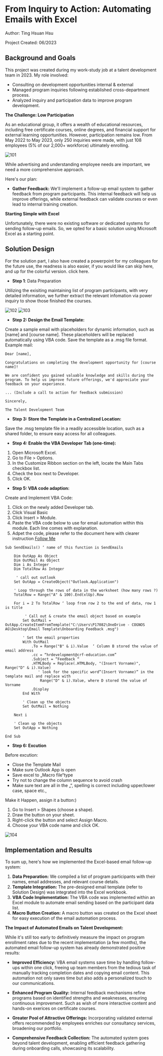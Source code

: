 # From Inquiry to Action: Automating Emails with Excel

Author: Ting Hsuan Hsu

Project Created: 06/2023

## Background and Goals
This project was created during my work-study job at a talent development team in 2023. My role involved:

* Consulting on development opportunities internal & external
* Managed program inquiries following established cross-department process.
* Analyzed inquiry and participation data to improve program development.

**The Challenge: Low Participation**

As an educational group, it offers a wealth of educational resources, including free certificate courses, online degrees, and financial support for external learning opportunities. However, participation remains low. From May 2022 to May 2023, only 250 inquiries were made, with just 108 employees (5% of our 2,000+ workforce) ultimately enrolling.

![101](images/101_statistic.png)

While advertising and understanding employee needs are important, we need a more comprehensive approach. 

Here's our plan:

* **Gather Feedback:** We'll implement a follow-up email system to gather feedback from program participants. This internal feedback will help us improve offerings, while external feedback can validate courses or even lead to internal training creation.


**Starting Simple with Excel**

Unfortunately, there were no existing software or dedicated systems for sending follow-up emails. So, we opted for a basic solution using Microsoft Excel as a starting point. 

## Solution Design

For the solution part, I also have created a powerpoint for my colleagues for the future use, the readness is also easier, if you would like can skip here, and up for the colorful version. click here.

* **Step 1**: Data Preparation

Utilizing the exisiting maintaining list of program participants, with very detailed information, we further extract the relevant infomation via power inquiry to show those finished the courses.

![102](images/102_query1.png)
![103](images/103_query2.png)


  
* **Step 2: Design the Email Template:**

Create a sample email with placeholders for dynamic information, such as [name] and [course name]. These placeholders will be replaced automatically using VBA code. Save the template as a .msg file format.
Example mail:
``` 
Dear [name],

Congratulations on completing the development opportunity for [course name]!

We are confident you gained valuable knowledge and skills during the program. To help us improve future offerings, we'd appreciate your feedback on your experience. 

... (Include a call to action for feedback submission)

Sincerely,

The Talent Development Team
```
* **Step 3: Store the Template in a Centralized Location:**

Save the .msg template file in a readily accessible location, such as a shared folder, to ensure easy access for all colleagues.

* **Step 4: Enable the VBA Developer Tab (one-time):**

1. Open Microsoft Excel.
2. Go to File > Options.
3. In the Customize Ribbon section on the left, locate the Main Tabs checkbox list.
4. Check the box next to Developer.
5. Click OK.

* **Step 5: VBA code adaption:**

Create and Implement VBA Code:
1. Click on the newly added Developer tab.
2. Click Visual Basic
3. Click Insert > Module.
4. Paste the VBA code below to use for email automation within this module. Each line comes with explanation.
5. Adpet the code, please refer to the document here with clearer instruction [Follow Me](docs/code_adaption.pdf)


```
Sub SendEmails() ‘ name of this function is SendEmails
    
    Dim OutApp As Object
    Dim OutMail As Object
    Dim i As Integer
    Dim TotalRow As Integer
   
     ' call out outlook
    Set OutApp = CreateObject("Outlook.Application")
    
    ' Loop through the rows of data in the worksheet (how many rows ?)
    TotalRow = Range("A" & 100).End(xlUp).Row
    
    For i = 2 To TotalRow ‘ loop from row 2 to the end of data, row 1 is title 
                       
         ' Call out & create the email object based on example 
        Set OutMail = OutApp.CreateItemFromTemplate("C:\Users\P17082\OneDrive - COGNOS AG\Desktop\Email Template\Onboarding Feedback .msg")
        
        ' Set the email properties
        With OutMail
            .To = Range("B" & i).Value  ‘ Column B stored the value of email address
            .cc = “hrdevelopment@crf-education.com”
            .Subject = “Feedback “
            .HTMLBody = Replace(.HTMLBody, "(Insert Vorname)", Range("D" & i).Value)
               ' look for the specific word”(Insert Vorname)” in the template mail and replace with   
                Range("D" & i).Value, where D stored the value of Vorname  
            .Display
        End With
        
        ' Clean up the objects
        Set OutMail = Nothing
        
    Next i
    
    ' Clean up the objects
    Set OutApp = Nothing
    
End Sub
```

* **Step 6: Excution**

Before excution:
* Close the Template Mail
* Make sure Outlook App is open
* Save excel to „Macro file“type
* Try not to change the column sequence to avoid crash
* Make sure text are all in the „“, spelling is correct including upper/lower case, space etc.,

Make it Happen, assign it a button:)
1. Go to Insert > Shapes (choose a shape).
2. Draw the button on your sheet.
3. Right-click the button and select Assign Macro.
4. Choose your VBA code name and click OK.

![104](images/104_button.png)

## Implementation and Results

To sum up, here's how we implemented the Excel-based email follow-up system:

1. **Data Preparation:** We compiled a list of program participants with their names, email addresses, and relevant course details.
2. **Template Integration:** The pre-designed email template (refer to Solution Design) was integrated into the Excel workbook.
3. **VBA Code Implementation:** The VBA code was implemented within an Excel module to automate email sending based on the participant data list. 
4. **Macro Button Creation:** A macro button was created on the Excel sheet for easy execution of the email automation process.

**The Impact of Automated Emails on Talent Development:**

While it's still too early to definitively measure the impact on program enrollment rates due to the recent implementation (a few months), the automated email follow-up system has already demonstrated positive results:

* **Improved Efficiency:**  VBA email systems save time by handling follow-ups within one click, freeing up team members from the tedious task of manually tracking completion dates and copying email content. This automation not only saves time but also adds a personalized touch to our communications.
  
* **Enhanced Program Quality:** Internal feedback mechanisms refine programs based on identified strengths and weaknesses, ensuring continuous improvement. Such as wish of more interactive content and hands-on exerices on certificate courses.
  
* **Greater Pool of Attractive Offerings:**  Incorporating validated external offers recommended by employees enriches our consultancy services, broadening our portfolio. 

* **Comprehensive Feedback Collection:** The automated system goes beyond talent development, enabling efficient feedback gathering during onboarding calls, showcasing its scalability.





